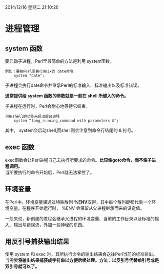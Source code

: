 2014/12/16 星期二 21:10:20 

# 进程管理 #

## system 函数 ##

要启动子进程，Perl里最简单的方法是利用 system函数。  

    例如：要在Perl里执行Unix的 date命令
		system "date";

子进程会执行date命令并继承Perl的标准输入、标准输出以及标准错误。  

**通常提供给 system 函数的参数就是一般在 shell 所键入的命令。**  

子进程在运行时，Perl会耐心地等待它结束。  

    利用shell的功能来启动后台进程
		system “long_running_command with parameters &”;

其中， system会启动shell,而shell则会注意到命令行结尾的 & 符号。

## exec 函数 ##

exec函数会让Perl进程自己去执行所要求的命令。**比较像goto命令，而不像子进程调用。**  
当所要执行的命令开始后，Perl就无法掌控了。

## 环境变量 ##

在Perl中，环境变量课通过特殊散列 **%ENV**取得，其中每个散列键都代表一个环境变量。在程序开始运行时， %ENV 会保留从父进程继承而来的设定值。  

一般来说，新创建的进程会继承父进程的环境变量、当前的工作目录以及标准的输入、输出与错误流，外加一些神秘的东西。

## 用反引号捕获输出结果 ##

使用 system 和 exec 时，其所执行命令的输出结果会送往Perl当前的标准输出。当需要**将输出结果捕获成字符串以方便后续处理。方法：以反引号代替单引号或是双引号就可以了。**
